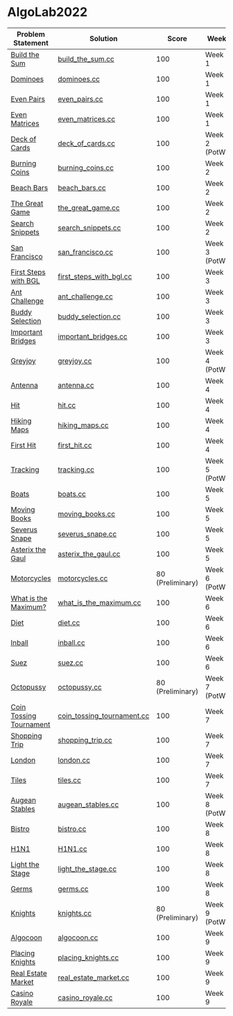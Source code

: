 # AlgoLab2022

| Problem Statement                                                        | Solution                                                            | Score            | Week          | Topics |
| ------------------------------------------------------------------------ | ------------------------------------------------------------------- | ---------------- | ------------- | ------ |
| [Build the Sum](statements/week01/build_the_sum.pdf)                     | [build_the_sum.cc](src/week01/build_the_sum.cc)                     | 100              | Week 1        | --     |
| [Dominoes](statements/week01/dominoes.pdf)                               | [dominoes.cc](src/week01/dominoes.cc)                               | 100              | Week 1        | --     |
| [Even Pairs](statements/week01/even_pairs.pdf)                           | [even_pairs.cc](src/week01/even_pairs.cc)                           | 100              | Week 1        | --     |
| [Even Matrices](statements/week01/even_matrices.pdf)                     | [even_matrices.cc](src/week01/even_matrices.cc)                     | 100              | Week 1        | --     |
| [Deck of Cards](statements/week02/deck_of_cards.pdf)                     | [deck_of_cards.cc](src/week02/deck_of_cards.cc)                     | 100              | Week 2 (PotW) | --     |
| [Burning Coins](statements/week02/burning_coins.pdf)                     | [burning_coins.cc](src/week02/burning_coins.cc)                     | 100              | Week 2        | --     |
| [Beach Bars](statements/week02/beach_bars.pdf)                           | [beach_bars.cc](src/week02/beach_bars.cc)                           | 100              | Week 2        | --     |
| [The Great Game](statements/week02/the_great_game.pdf)                   | [the_great_game.cc](src/week02/the_great_game.cc)                   | 100              | Week 2        | --     |
| [Search Snippets](statements/week02/search_snippets.pdf)                 | [search_snippets.cc](src/week02/search_snippets.cc)                 | 100              | Week 2        | --     |
| [San Francisco](statements/week03/san_francisco.pdf)                     | [san_francisco.cc](src/week03/san_francisco.cc)                     | 100              | Week 3 (PotW) | --     |
| [First Steps with BGL](statements/week03/first_steps_with_bgl.pdf)       | [first_steps_with_bgl.cc](src/week03/first_steps_with_bgl.cc)       | 100              | Week 3        | --     |
| [Ant Challenge](statements/week03/ant_challenge.pdf)                     | [ant_challenge.cc](src/week03/ant_challenge.cc)                     | 100              | Week 3        | --     |
| [Buddy Selection](statements/week03/buddy_selection.pdf)                 | [buddy_selection.cc](src/week03/buddy_selection.cc)                 | 100              | Week 3        | --     |
| [Important Bridges](statements/week03/important_bridges.pdf)             | [important_bridges.cc](src/week03/important_bridges.cc)             | 100              | Week 3        | --     |
| [Greyjoy](statements/week04/greyjoy.pdf)                                 | [greyjoy.cc](src/week04/greyjoy.cc)                                 | 100              | Week 4 (PotW) | --     |
| [Antenna](statements/week04/antenna.pdf)                                 | [antenna.cc](src/week04/antenna.cc)                                 | 100              | Week 4        | --     |
| [Hit](statements/week04/hit.pdf)                                         | [hit.cc](src/week04/hit.cc)                                         | 100              | Week 4        | --     |
| [Hiking Maps](statements/week04/antenna.pdf)                             | [hiking_maps.cc](src/week04/hiking_maps.cc)                         | 100              | Week 4        | --     |
| [First Hit](statements/week04/first_hit.pdf)                             | [first_hit.cc](src/week04/first_hit.cc)                             | 100              | Week 4        | --     |
| [Tracking](statements/week05/tracking.pdf)                               | [tracking.cc](src/week05/tracking.cc)                               | 100              | Week 5 (PotW) | --     |
| [Boats](statements/week05/boats.pdf)                                     | [boats.cc](src/week05/boats.cc)                                     | 100              | Week 5        | --     |
| [Moving Books](statements/week05/moving_books.pdf)                       | [moving_books.cc](src/week05/moving_books.cc)                       | 100              | Week 5        | --     |
| [Severus Snape](statements/week05/severus_snape.pdf)                     | [severus_snape.cc](src/week05/severus_snape.cc)                     | 100              | Week 5        | --     |
| [Asterix the Gaul](statements/week05/asterix_the_gaul.pdf)               | [asterix_the_gaul.cc](src/week05/asterix_the_gaul.cc)               | 100              | Week 5        | --     |
| [Motorcycles](statements/week06/motorcycles.pdf)                         | [motorcycles.cc](src/week06/motorcycles.cc)                         | 80 (Preliminary) | Week 6 (PotW) | --     |
| [What is the Maximum?](statements/week06/what_is_the_maximum.pdf)        | [what_is_the_maximum.cc](src/week06/what_is_the_maximum.cc)         | 100              | Week 6        | --     |
| [Diet](statements/week06/diet.pdf)                                       | [diet.cc](src/week06/diet.cc)                                       | 100              | Week 6        | --     |
| [Inball](statements/week06/inball.pdf)                                   | [inball.cc](src/week06/inball.cc)                                   | 100              | Week 6        | --     |
| [Suez](statements/week06/suez.pdf)                                       | [suez.cc](src/week06/suez.cc)                                       | 100              | Week 6        | --     |
| [Octopussy](statements/week07/octopussy.pdf)                             | [octopussy.cc](src/week07/octopussy.cc)                             | 80 (Preliminary) | Week 7 (PotW) | --     |
| [Coin Tossing Tournament](statements/week07/coin_tossing_tournament.pdf) | [coin_tossing_tournament.cc](src/week07/coin_tossing_tournament.cc) | 100              | Week 7        | --     |
| [Shopping Trip](statements/week07/shopping_trip.pdf)                     | [shopping_trip.cc](src/week07/shopping_trip.cc)                     | 100              | Week 7        | --     |
| [London](statements/week07/london.pdf)                                   | [london.cc](src/week07/london.cc)                                   | 100              | Week 7        | --     |
| [Tiles](statements/week07/tiles.pdf)                                     | [tiles.cc](src/week07/tiles.cc)                                     | 100              | Week 7        | --     |
| [Augean Stables](statements/week08/augean_stables.pdf)                   | [augean_stables.cc](src/week08/augean_stables.cc)                   | 100              | Week 8 (PotW) | --     |
| [Bistro](statements/week08/bistro.pdf)                                   | [bistro.cc](src/week08/bistro.cc)                                   | 100              | Week 8        | --     |
| [H1N1](statements/week08/H1N1.pdf)                                       | [H1N1.cc](src/week08/H1N1.cc)                                       | 100              | Week 8        | --     |
| [Light the Stage](statements/week08/light_the_stage.pdf)                 | [light_the_stage.cc](src/week08/light_the_stage.cc)                 | 100              | Week 8        | --     |
| [Germs](statements/week08/germs.pdf)                                     | [germs.cc](src/week08/germs.cc)                                     | 100              | Week 8        | --     |
| [Knights](statements/week09/knights.pdf)                                 | [knights.cc](src/week09/knights.cc)                                 | 80 (Preliminary) | Week 9 (PotW) | --     |
| [Algocoon](statements/week09/algocoon.pdf)                               | [algocoon.cc](src/week09/algocoon.cc)                               | 100              | Week 9        | --     |
| [Placing Knights](statements/week09/placing_knights.pdf)                 | [placing_knights.cc](src/week09/placing_knights.cc)                 | 100              | Week 9        | --     |
| [Real Estate Market](statements/week09/real_estate_market.pdf)           | [real_estate_market.cc](src/week09/real_estate_market.cc)           | 100              | Week 9        | --     |
| [Casino Royale](statements/week09/casino_royale.pdf)                     | [casino_royale.cc](src/week09/casino_royale.cc)                     | 100              | Week 9        | --     |
